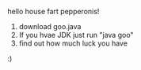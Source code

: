 hello house fart pepperonis!

1) download goo.java
2) If you hvae JDK just run "java goo"
3) find out how much luck you have

:)
